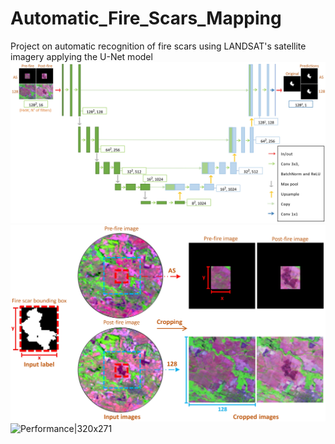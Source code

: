 # Automatic_Fire_Scars_Mapping
Project on automatic recognition of fire scars using LANDSAT's satellite imagery applying the U-Net model
![U Net Architechture |320x271](Images/u_net.jpg) 
![Methods|320x271](Images/methods_data.jpg)
![Performance|320x271](performance_sum.jpg)
